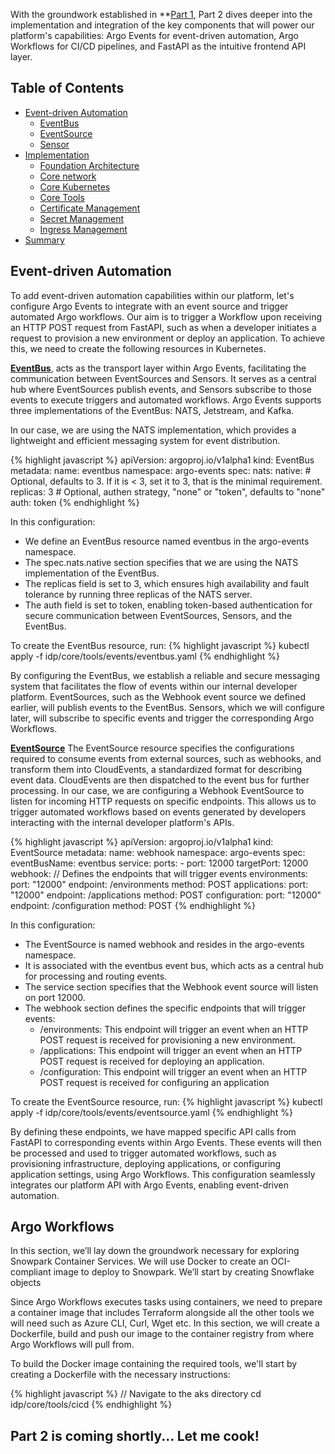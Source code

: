 With the groundwork established in **[Part 1](https://musana.engineering/platform-engineering-on-k8s-part1/), Part 2 dives deeper into the implementation and integration of the key components that will power our platform's capabilities: Argo Events for event-driven automation, Argo Workflows for CI/CD pipelines, and FastAPI as the intuitive frontend API layer. 

## Table of Contents
- [Event-driven Automation ](#event-driven-automation)
  - [EventBus](#eventbus)
  - [EventSource ](#eventsource)
  - [Sensor ](#sensor)
- [Implementation ](#implementation)
  - [Foundation Architecture ](#foundation-architecture)
  - [Core network ](#core-network)
  - [Core Kubernetes ](#core-kubernetes)
  - [Core Tools ](#core-tools)
  - [Certificate Management ](#certificate-management)
  - [Secret Management ](#secret-management)
  - [Ingress Management ](#ingress-management)
- [Summary ](#summary)

## Event-driven Automation
To add event-driven automation capabilities within our platform, let's configure Argo Events to integrate with an event source and trigger automated Argo workflows. Our aim is to trigger a Workflow upon receiving an HTTP POST request from FastAPI, such as when a developer initiates a request to provision a new environment or deploy an application. To achieve this, we need to create the following resources in Kubernetes.

**[EventBus](https://argoproj.github.io/argo-events/concepts/eventbus/)**, acts as the transport layer within Argo Events, facilitating the communication between EventSources and Sensors. It serves as a central hub where EventSources publish events, and Sensors subscribe to those events to execute triggers and automated workflows. Argo Events supports three implementations of the EventBus: NATS, Jetstream, and Kafka.
 
In our case, we are using the NATS implementation, which provides a lightweight and efficient messaging system for event distribution.

{% highlight javascript %}
apiVersion: argoproj.io/v1alpha1
kind: EventBus
metadata:
  name: eventbus
  namespace: argo-events
spec:
  nats:
    native:
      # Optional, defaults to 3. If it is < 3, set it to 3, that is the minimal requirement.
      replicas: 3
      # Optional, authen strategy, "none" or "token", defaults to "none"
      auth: token
{% endhighlight %}

In this configuration:
- We define an EventBus resource named eventbus in the argo-events namespace.
- The spec.nats.native section specifies that we are using the NATS implementation of the EventBus.
- The replicas field is set to 3, which ensures high availability and fault tolerance by running three replicas of the NATS server.
- The auth field is set to token, enabling token-based authentication for secure communication between EventSources, Sensors, and the EventBus.

To create the EventBus resource, run:
{% highlight javascript %}
kubectl apply -f idp/core/tools/events/eventbus.yaml
{% endhighlight %}

By configuring the EventBus, we establish a reliable and secure messaging system that facilitates the flow of events within our internal developer platform. EventSources, such as the Webhook event source we defined earlier, will publish events to the EventBus. Sensors, which we will configure later, will subscribe to specific events and trigger the corresponding Argo Workflows.

**[EventSource](https://argoproj.github.io/argo-events/concepts/event_source/)** The EventSource resource specifies the configurations required to consume events from external sources, such as webhooks, and transform them into CloudEvents, a standardized format for describing event data. CloudEvents are then dispatched to the event bus for further processing. In our case, we are configuring a Webhook EventSource to listen for incoming HTTP requests on specific endpoints. This allows us to trigger automated workflows based on events generated by developers interacting with the internal developer platform's APIs.

{% highlight javascript %}
apiVersion: argoproj.io/v1alpha1
kind: EventSource
metadata:
  name: webhook
  namespace: argo-events
spec:
  eventBusName: eventbus
  service:
    ports:
      - port: 12000
        targetPort: 12000
  webhook:
    // Defines the endpoints that will trigger events
    environments:
      port: "12000"
      endpoint: /environments
      method: POST
    applications:
      port: "12000"
      endpoint: /applications
      method: POST
    configuration:
      port: "12000"
      endpoint: /configuration
      method: POST
{% endhighlight %}

In this configuration:

- The EventSource is named webhook and resides in the argo-events namespace.
- It is associated with the eventbus event bus, which acts as a central hub for processing and routing events.
- The service section specifies that the Webhook event source will listen on port 12000.
- The webhook section defines the specific endpoints that will trigger events:
  - /environments: This endpoint will trigger an event when an HTTP POST request is received for provisioning a new environment.
  - /applications: This endpoint will trigger an event when an HTTP POST request is received for deploying an application.
  - /configuration: This endpoint will trigger an event when an HTTP POST request is received for configuring an application

To create the EventSource resource, run:
{% highlight javascript %}
kubectl apply -f idp/core/tools/events/eventsource.yaml
{% endhighlight %}

By defining these endpoints, we have mapped specific API calls from FastAPI to corresponding events within Argo Events. These events will then be processed and used to trigger automated workflows, such as provisioning infrastructure, deploying applications, or configuring application settings, using Argo Workflows. This configuration seamlessly integrates our platform API with Argo Events, enabling event-driven automation.
 
## Argo Workflows

In this section, we’ll lay down the groundwork necessary for exploring Snowpark Container Services. We will use Docker to create an OCI-compliant image to deploy to Snowpark. We’ll start by creating Snowflake objects

Since Argo Workflows executes tasks using containers, we need to prepare a container image that includes Terraform alongside all the other tools we will need such as Azure CLI, Curl, Wget etc. In this section, we will create a Dockerfile, build and push our image to the container registry from where Argo Workflows will pull from.

To build the Docker image containing the required tools, we'll start by creating a Dockerfile with the necessary instructions:

{% highlight javascript %}
// Navigate to the aks directory
cd idp/core/tools/cicd
{% endhighlight %}


## Part 2 is coming shortly... Let me cook!
